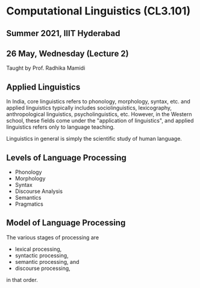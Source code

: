 # Computational Linguistics (CL3.101)
## Summer 2021, IIIT Hyderabad
## 26 May, Wednesday (Lecture 2)

Taught by Prof. Radhika Mamidi

## Applied Linguistics
In India, core linguistics refers to phonology, morphology, syntax, etc. and applied linguistics typically includes sociolinguistics, lexicography, anthropological linguistics, psycholinguistics, etc. However, in the Western school, these fields come under the "application of linguistics", and applied linguistics refers only to language teaching.  

Linguistics in general is simply the scientific study of human language.

## Levels of Language Processing
* Phonology
* Morphology
* Syntax
* Discourse Analysis
* Semantics
* Pragmatics

## Model of Language Processing
The various stages of processing are

* lexical processing,
* syntactic processing,
* semantic processing, and
* discourse processing,

in that order.
